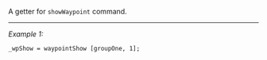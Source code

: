 A getter for `showWaypoint` command.


---
*Example 1:*
```sqf
_wpShow = waypointShow [groupOne, 1];
```